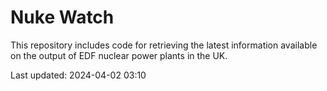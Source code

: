 # Nuke Watch

This repository includes code for retrieving the latest information available on the output of EDF nuclear power plants in the UK.

Last updated: 2024-04-02 03:10